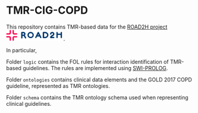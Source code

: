 # TMR-CIG-COPD
This repository contains TMR-based data for the [ROAD2H project](https://www.road2h.org/)
<img src="road2h_logo.png" width="150"> .

In particular,

Folder `logic` contains the FOL rules for interaction identification of TMR-based guidelines. The rules are implemented using [SWI-PROLOG](https://www.swi-prolog.org/).

Folder `ontologies` contains clinical data elements and the GOLD 2017 COPD guideline, represented as TMR ontologies.

Folder `schema` contains the TMR ontology schema used when representing clinical guidelines.
